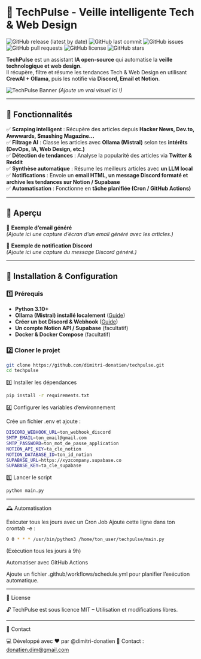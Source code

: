 # 🚀 TechPulse - Veille intelligente Tech & Web Design  

<!-- ![CI/CD Workflow](https://github.com/dimitri-donatien/techpulse/actions/workflows/ci-cd.yml/badge.svg) -->
<!-- ![Docker Image](https://img.shields.io/badge/Docker-GHCR-blue?logo=docker) -->
<!-- ![Docker Pulls](https://img.shields.io/docker/pulls/dimitri-donatien/techpulse) -->
![GitHub release (latest by date)](https://img.shields.io/github/v/release/dimitri-donatien/techpulse)
![GitHub last commit](https://img.shields.io/github/last-commit/dimitri-donatien/techpulse)
![GitHub issues](https://img.shields.io/github/issues/dimitri-donatien/techpulse)
![GitHub pull requests](https://img.shields.io/github/issues-pr/dimitri-donatien/techpulse)
![GitHub license](https://img.shields.io/github/license/dimitri-donatien/techpulse)
![GitHub stars](https://img.shields.io/github/stars/dimitri-donatien/techpulse?style=social)

**TechPulse** est un assistant **IA open-source** qui automatise la **veille technologique et web design**.  
Il récupère, filtre et résume les tendances Tech & Web Design en utilisant **CrewAI + Ollama**, puis les notifie via **Discord, Email et Notion**.  

![TechPulse Banner](https://user-images.githubusercontent.com/xxxx/banner.png) *(Ajoute un vrai visuel ici !)*  

---

## 📌 Fonctionnalités

✅ **Scraping intelligent** : Récupère des articles depuis **Hacker News, Dev.to, Awwwards, Smashing Magazine…**  
✅ **Filtrage AI** : Classe les articles avec **Ollama (Mistral)** selon tes **intérêts (DevOps, IA, Web Design, etc.)**  
✅ **Détection de tendances** : Analyse la popularité des articles via **Twitter & Reddit**  
✅ **Synthèse automatique** : Résume les meilleurs articles avec **un LLM local**  
✅ **Notifications** : Envoie un **email HTML, un message Discord formaté et archive les tendances sur Notion / Supabase**  
✅ **Automatisation** : Fonctionne en **tâche planifiée (Cron / GitHub Actions)**  

---

## 📸 Aperçu

📩 **Exemple d’email généré**  
*(Ajoute ici une capture d’écran d’un email généré avec les articles.)*  

💬 **Exemple de notification Discord**  
*(Ajoute ici une capture du message Discord généré.)*  

---

## 🚀 Installation & Configuration

### 1️⃣ Prérequis

- **Python 3.10+**
- **Ollama (Mistral) installé localement** ([Guide](https://ollama.ai/))
- **Créer un bot Discord & Webhook** ([Guide](https://discord.com/developers/docs/intro))
- **Un compte Notion API / Supabase** (facultatif)
- **Docker & Docker Compose** (facultatif)

### 2️⃣ Cloner le projet

```sh
git clone https://github.com/dimitri-donatien/techpulse.git
cd techpulse
```

3️⃣ Installer les dépendances

```sh
pip install -r requirements.txt
```

4️⃣ Configurer les variables d’environnement

Crée un fichier .env et ajoute :

```sh
DISCORD_WEBHOOK_URL=ton_webhook_discord
SMTP_EMAIL=ton_email@gmail.com
SMTP_PASSWORD=ton_mot_de_passe_application
NOTION_API_KEY=ta_cle_notion
NOTION_DATABASE_ID=ton_id_notion
SUPABASE_URL=https://xyzcompany.supabase.co
SUPABASE_KEY=ta_cle_supabase
```

5️⃣ Lancer le script

```sh
python main.py
```

---

🕰️ Automatisation

Exécuter tous les jours avec un Cron Job
Ajoute cette ligne dans ton crontab -e :

```sh
0 0 * * * /usr/bin/python3 /home/ton_user/techpulse/main.py
```

(Exécution tous les jours à 9h)

Automatiser avec GitHub Actions

Ajoute un fichier .github/workflows/schedule.yml pour planifier l’exécution automatique.

---

📝 License

🔓 TechPulse est sous licence MIT – Utilisation et modifications libres.

---

💬 Contact

💻 Développé avec ❤️ par @dimitri-donatien
📧 Contact : <donatien.dim@gmail.com>
